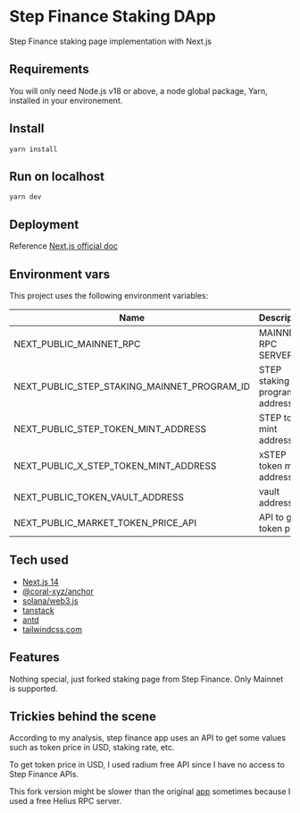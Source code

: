 # Step Finance Staking DApp

Step Finance staking page implementation with Next.js

## Requirements

You will only need Node.js v18 or above, a node global package, Yarn, installed in your environement.

## Install

`yarn install`

## Run on localhost

`yarn dev`

## Deployment

Reference [Next.js official doc](https://nextjs.org/docs/pages/building-your-application/deploying "Next.js official doc")

## Environment vars

This project uses the following environment variables:

| Name                          | Description                         | Default Value                                  |
| ----------------------------- | ------------------------------------| -----------------------------------------------|
|NEXT_PUBLIC_MAINNET_RPC           | MAINNET RPC SERVER        | https://mainnet.helius-rpc.com      |
|NEXT_PUBLIC_STEP_STAKING_MAINNET_PROGRAM_ID | STEP staking program address | Stk5NCWomVN3itaFjLu382u9ibb5jMSHEsh6CuhaGjB      |
|NEXT_PUBLIC_STEP_TOKEN_MINT_ADDRESS  | STEP token mint address | StepAscQoEioFxxWGnh2sLBDFp9d8rvKz2Yp39iDpyT      |
|NEXT_PUBLIC_X_STEP_TOKEN_MINT_ADDRESS  | xSTEP token mint address | xStpgUCss9piqeFUk2iLVcvJEGhAdJxJQuwLkXP555G |
|NEXT_PUBLIC_TOKEN_VAULT_ADDRESS  | vault address | ANYxxG365hutGYaTdtUQG8u2hC4dFX9mFHKuzy9ABQJi |
|NEXT_PUBLIC_MARKET_TOKEN_PRICE_API  | API to get token price | https://api-v3.raydium.io/mint/price |

## Tech used
- [Next.js 14](https://nextjs.org/docs "Next.js 14")
- [@coral-xyz/anchor](https://github.com/coral-xyz/anchor "@coral-xyz/anchor")
- [solana/web3.js](https://solana-labs.github.io/solana-web3.js/ "solana/web3.js")
- [tanstack](https://tanstack.com/query/latest "tanstack")
- [antd](https://ant.design/ "antd")
- [tailwindcss.com](https://tailwindcss.com/ "tailwindcss.com")

## Features

Nothing special, just forked staking page from Step Finance. Only Mainnet is supported.

## Trickies behind the scene

According to my analysis, step finance app uses an API to get some values such as token price in USD, staking rate, etc.

To get token price in USD, I used radium free API since I have no access to Step Finance APIs.

This fork version might be slower than the original [app](https://app.step.finance/en/stake "app") sometimes because I used a free Helius RPC server.